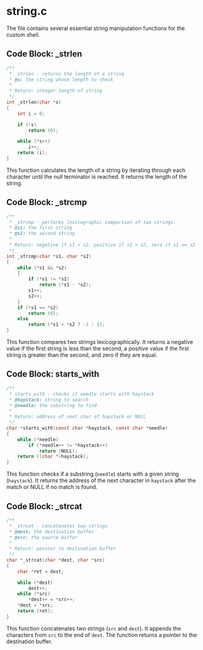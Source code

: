 # string.c
The file contains several essential string manipulation functions for the custom shell.

## Code Block: _strlen
```c
/**
 * _strlen - returns the length of a string
 * @s: the string whose length to check
 *
 * Return: integer length of string
 */
int _strlen(char *s)
{
    int i = 0;

    if (!s)
        return (0);

    while (*s++)
        i++;
    return (i);
}
```
This function calculates the length of a string by iterating through each character until the null terminator is reached. It returns the length of the string.

## Code Block: _strcmp
```c
/**
 * _strcmp - performs lexicographic comparison of two strings.
 * @s1: the first string
 * @s2: the second string
 *
 * Return: negative if s1 < s2, positive if s1 > s2, zero if s1 == s2
 */
int _strcmp(char *s1, char *s2)
{
    while (*s1 && *s2)
    {
        if (*s1 != *s2)
            return (*s1 - *s2);
        s1++;
        s2++;
    }
    if (*s1 == *s2)
        return (0);
    else
        return (*s1 < *s2 ? -1 : 1);
}
```
This function compares two strings lexicographically. It returns a negative value if the first string is less than the second, a positive value if the first string is greater than the second, and zero if they are equal.

## Code Block: starts_with
```c
/**
 * starts_with - checks if needle starts with haystack
 * @haystack: string to search
 * @needle: the substring to find
 *
 * Return: address of next char of haystack or NULL
 */
char *starts_with(const char *haystack, const char *needle)
{
    while (*needle)
        if (*needle++ != *haystack++)
            return (NULL);
    return ((char *)haystack);
}
```
This function checks if a substring (`needle`) starts with a given string (`haystack`). It returns the address of the next character in `haystack` after the match or NULL if no match is found.

## Code Block: _strcat
```c
/**
 * _strcat - concatenates two strings
 * @dest: the destination buffer
 * @src: the source buffer
 *
 * Return: pointer to destination buffer
 */
char *_strcat(char *dest, char *src)
{
    char *ret = dest;

    while (*dest)
        dest++;
    while (*src)
        *dest++ = *src++;
    *dest = *src;
    return (ret);
}
```
This function concatenates two strings (`src` and `dest`). It appends the characters from `src` to the end of `dest`. The function returns a pointer to the destination buffer.
